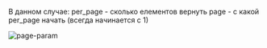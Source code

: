 В данном случае:
per_page - сколько елементов вернуть
page - с какой per_page начать (всегда начинается с 1)


![page-param](https://user-images.githubusercontent.com/109075792/211807125-9bcdc581-4fe1-47af-9a78-e5cd554d9e7f.png)
